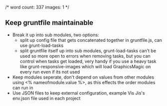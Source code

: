 /*
	word count: 337
	images: 1
*/

## Keep gruntfile maintainable

* Break it up into sub modules, two options:
    * split up config file that gets concatenated together in gruntfile.js, can use grunt-load-tasks
    * split gruntfile itself up into sub modules, grunt-load-tasks can't be used so more open to errors when removing tasks, but you can control when tasks get loaded, very handy if you use a heavy task like grunt-responsive-images which will load GraphicsMagic on every run even if its not used
* Keep modules seperate, don't depend on values from other modules using <% nameofmodule.value %>, as this effects the order modules can run in
* Use JSON files to keep external configuration, example Vis Jis's env.json file used in each project